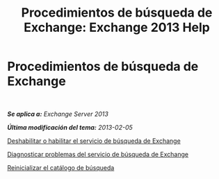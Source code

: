 ﻿---
title: 'Procedimientos de búsqueda de Exchange: Exchange 2013 Help'
TOCTitle: Procedimientos de búsqueda de Exchange
ms:assetid: 5b5ff467-d1f9-4ad1-9778-8ad4e0545040
ms:mtpsurl: https://technet.microsoft.com/es-es/library/Aa998289(v=EXCHG.150)
ms:contentKeyID: 52062027
ms.date: 04/23/2018
mtps_version: v=EXCHG.150
ms.translationtype: HT
---

# Procedimientos de búsqueda de Exchange

 

_**Se aplica a:** Exchange Server 2013_

_**Última modificación del tema:** 2013-02-05_

[Deshabilitar o habilitar el servicio de búsqueda de Exchange](disable-or-enable-exchange-search-exchange-2013-help.md)

[Diagnosticar problemas del servicio de búsqueda de Exchange](diagnose-exchange-search-issues-exchange-2013-help.md)

[Reinicializar el catálogo de búsqueda](reseed-the-search-catalog-exchange-2013-help.md)

